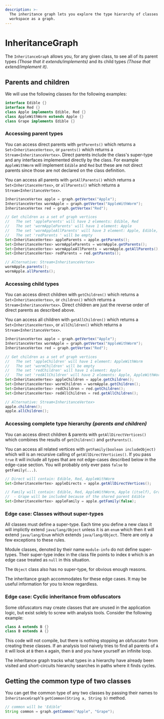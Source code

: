 ```yaml
---
description: >-
  The inheritance graph lets you explore the type hierarchy of classes in a
  workspace as a graph.
---
```


# InheritanceGraph

The `InheritanceGraph` allows you, for any given class, to see all of its parent types _(Those that it extends/implements)_ and its child types _(Those that extend/implement it)_.

## Parents and children

We will use the following classes for the following examples:

```java
interface Edible {}
interface Red {}
class Apple implements Edible, Red {}
class AppleWithWorm extends Apple {}
class Grape implements Edible {}
```

### Accessing parent types

You can access direct parents with `getParents()` which returns a `Set<InheritanceVertex>`, or `parents()` which returns a `Stream<InheritanceVertex>`. Direct parents include the class's super-type and any interfaces implemented directly by the class. For example `AppleWithWorm` will implement `Edible` and `Red` but these are not direct parents since those are not declared on the class definition.

You can access all parents with `getAllParents()` which returns a `Set<InheritanceVertex>`, or `allParents()` which returns a `Stream<InheritanceVertex>`.

```java
InheritanceVertex apple = graph.getVertex("Apple");
InheritanceVertex wormApple = graph.getVertex("AppleWithWorm");
InheritanceVertex red = graph.getVertex("Red");

// Get children as a set of graph vertices
//   The set 'appleParents' will have 2 elements: Edible, Red
//   The set 'wormAppleParents' will have 1 element: Apple
//   The set 'wormAppleAllParents' will have 3 element: Apple, Edible, Red
//   The set 'redParents ' will be empty
Set<InheritanceVertex> appleParents = apple.getParents();
Set<InheritanceVertex> wormAppleParents = wormApple.getParents();
Set<InheritanceVertex> wormAppleAllParents = wormApple.getAllParents();
Set<InheritanceVertex> redParents = red.getParents();

// Alternative: Stream<InheritanceVertex>
wormApple.parents();
wormApple.allParents();
```

### Accessing child types

You can access direct children with `getChildren()` which returns a `Set<InheritanceVertex>`, or `children()` which returns a `Stream<InheritanceVertex>`. Direct children are just the reverse order of direct parents as described above.

You can access all children with `getAllChildren()` which returns a `Set<InheritanceVertex>`, or `allChildren()` which returns a `Stream<InheritanceVertex>`.

```java
InheritanceVertex apple = graph.getVertex("Apple");
InheritanceVertex wormApple = graph.getVertex("AppleWithWorm");
InheritanceVertex red = graph.getVertex("Red");

// Get children as a set of graph vertices
//   The set 'appleChildren' will have 1 element: AppleWithWorm
//   The set 'wormChildren' will be empty
//   The set 'redChildren' will have 1 element: Apple
//   The set 'redAllChildren' will have 2 elements: Apple, AppleWithWorm
Set<InheritanceVertex> appleChildren = apple.getChildren();
Set<InheritanceVertex> wormChildren = wormApple.getChildren();
Set<InheritanceVertex> redChildren = red.getChildren();
Set<InheritanceVertex> redAllChildren = red.getAllChildren();

// Alternative: Stream<InheritanceVertex>
apple.children();
apple.allChildren();
```

### Accessing complete type hierarchy _(parents and children)_

You can access direct children & parents with `getAllDirectVertices()` which combines the results of `getChildren()` and `getParents()`.

You can access all related vertices with `getFamily(boolean includeObject)` which will is an recursive calling of `getAllDirectVerticies()`. If you pass `true` it will include all types that are not edge-cases described below in the edge-case section. You will probably only ever pass `false` to `getFamily(...)`.

```java
// Direct will contain: Edible, Red, AppleWithWorm
Set<InheritanceVertex> appleDirects = apple.getAllDirectVertices();

// Family will contain: Edible, Red, AppleWithWorm, Apple (itself), Grape
//  - Grape will be included because of the shared parent Edible
Set<InheritanceVertex> appleFamily = apple.getFamily(false);
```

### Edge case: Classes without super-types

All classes must define a super-type. Each time you define a new class it will implictly extend `java/lang/Object` unless it is an `enum` which then it will extend `java/lang/Enum` which extends `java/lang/Object`. There are only a few exceptions to these rules.

Module classes, denoted by their name `module-info` do not define super-types. Their super-type index in the class file points to index `0` which is an edge case treated as `null` in this situation.

The `Object` class also has no super-type, for obvious enough reasons.

The inheritance graph accommodates for these edge cases. It may be useful information for you to know regardless.

### Edge case: Cyclic inheritance from obfuscators

Some obfuscators may create classes that are unused in the application logic, but exist solely to screw with analysis tools. Consider the following example:

```java
class A extends B {}
class B extends A {}
```

This code will not compile, but there is nothing stopping an obfuscator from creating these classes. If an analysis tool naively tries to find all parents of `A` it will look at `B` then `A` again, then `B` and you have yourself an infinite loop.

The inheritance graph tracks what types in a hierarchy have already been visited and short-circuits hierarchy searches in paths where it finds cycles.

## Getting the common type of two classes

You can get the common type of any two classes by passing their names to `InheritanceGraph`'s `getCommon(String a, String b)` method.

```java
// common will be 'Edible'
String common = graph.getCommon("Apple", "Grape");
```
